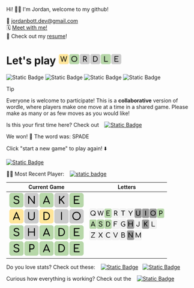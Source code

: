 
Hi! 👋🏼 I'm Jordan, welcome to my github!

📨 jordanbott.dev@gmail.com <br/>
🗓️ [Meet with me!](https://calendly.com/jordanbott-dev/30min?back=1&month=2024-02) <br/>
📝 Check out my <a href="./Jordan%20Bott%20Resume.pdf" target="_blank">resume</a>! <br/>


<!--START_SECTION:waka-->
<!--END_SECTION:waka-->

# Let's play <img src="./wordle/tiles/yellow/W.svg" width="28" /><img src="./wordle/tiles/green/O.svg" width="28" /><img src="./wordle/tiles/grey/R.svg" width="28" /><img src="./wordle/tiles/grey/D.svg" width="28" /><img src="./wordle/tiles/green/L.svg" width="28" /><img src="./wordle/tiles/grey/E.svg" width="28" />

 ![Static Badge](https://img.shields.io/badge/Total%20Players-12-mediumpurple?style=flat&labelColor=lavender)  ![Static Badge](https://img.shields.io/badge/Total%20Wins-14-darkseagreen?style=flat&labelColor=ecfbe3) ![Static Badge](https://img.shields.io/badge/Total%20Games-15-khaki?style=flat&labelColor=lightyellow) ![Static Badge](https://img.shields.io/badge/Total%20Moves-75-pink?style=flat&labelColor=lavenderblush)

> [!TIP]
> Everyone is welcome to participate! This is a **collaborative** version of wordle, where players make one move at a time in a shared game. Please make as many or as few moves as you would like!

Is this your first time here? Check out &ensp; [![Static Badge](https://img.shields.io/badge/HOW%20TO%20PLAY-darkseagreen?style=flat)](./wordle/HowToPlay.md)

We won! 🎉 The word was: SPADE

Click "start a new game" to play again! ⬇️

[![Static Badge](https://img.shields.io/badge/START%20A%20NEW%20GAME-mediumpurple?style=flat)](https://github.com/jordan-bott/jordan-bott/issues/new?assignees=&labels=&projects=&template=wordle_guess.md&title=wordleguess%7C%5BPUT+5+LETTER+WORD+HERE%5D)

🧑‍💻 Most Recent Player:  &ensp; [![static badge](https://img.shields.io/badge/dreramirez91-burlywood?logo=github)](https://github.com/dreramirez91)


| Current Game | Letters |
| ------------ | ------- |
| <img src="./wordle/tiles/green/S.svg" width="40" /><img src="./wordle/tiles/grey/N.svg" width="40" /><img src="./wordle/tiles/green/A.svg" width="40" /><img src="./wordle/tiles/grey/K.svg" width="40" /><img src="./wordle/tiles/green/E.svg" width="40" /><br/><img src="./wordle/tiles/yellow/A.svg" width="40" /><img src="./wordle/tiles/grey/U.svg" width="40" /><img src="./wordle/tiles/yellow/D.svg" width="40" /><img src="./wordle/tiles/grey/I.svg" width="40" /><img src="./wordle/tiles/grey/O.svg" width="40" /><br/><img src="./wordle/tiles/green/S.svg" width="40" /><img src="./wordle/tiles/grey/H.svg" width="40" /><img src="./wordle/tiles/green/A.svg" width="40" /><img src="./wordle/tiles/green/D.svg" width="40" /><img src="./wordle/tiles/green/E.svg" width="40" /><br/><img src="./wordle/tiles/green/S.svg" width="40" /><img src="./wordle/tiles/green/P.svg" width="40" /><img src="./wordle/tiles/green/A.svg" width="40" /><img src="./wordle/tiles/green/D.svg" width="40" /><img src="./wordle/tiles/green/E.svg" width="40" /><br/> | <img src="./wordle/letters/white/Q.svg" width="20" /><img src="./wordle/letters/white/W.svg" width="20" /><img src="./wordle/letters/green/E.svg" width="20" /><img src="./wordle/letters/white/R.svg" width="20" /><img src="./wordle/letters/white/T.svg" width="20" /><img src="./wordle/letters/white/Y.svg" width="20" /><img src="./wordle/letters/grey/U.svg" width="20" /><img src="./wordle/letters/grey/I.svg" width="20" /><img src="./wordle/letters/grey/O.svg" width="20" /><img src="./wordle/letters/green/P.svg" width="20" /><br /><img src="./wordle/letters/green/A.svg" width="20" /><img src="./wordle/letters/green/S.svg" width="20" /><img src="./wordle/letters/green/D.svg" width="20" /><img src="./wordle/letters/white/F.svg" width="20" /><img src="./wordle/letters/white/G.svg" width="20" /><img src="./wordle/letters/grey/H.svg" width="20" /><img src="./wordle/letters/white/J.svg" width="20" /><img src="./wordle/letters/grey/K.svg" width="20" /><img src="./wordle/letters/white/L.svg" width="20" /><br /><img src="./wordle/letters/white/Z.svg" width="20" /><img src="./wordle/letters/white/X.svg" width="20" /><img src="./wordle/letters/white/C.svg" width="20" /><img src="./wordle/letters/white/V.svg" width="20" /><img src="./wordle/letters/white/B.svg" width="20" /><img src="./wordle/letters/grey/N.svg" width="20" /><img src="./wordle/letters/white/M.svg" width="20" /> |

Do you love stats? Check out these: &ensp; [![Static Badge](https://img.shields.io/badge/PLAYER%20STATS-darkseagreen?style=flat)](./wordle/stat_sheets/PlayerData.md) &nbsp;  [![Static Badge](https://img.shields.io/badge/GLOBAL%20STATS-darkseagreen?style=flat)](./wordle/stat_sheets/GlobalData.md)

Curious how everything is working? Check out the &ensp; [![Static Badge](https://img.shields.io/badge/README-darkseagreen?style=flat)](./wordle/README.md)

